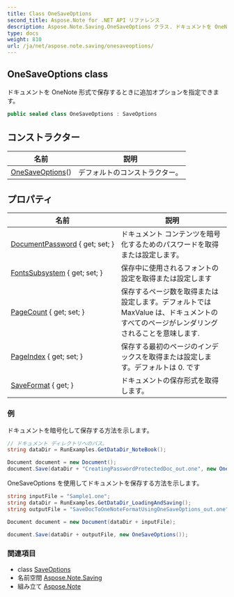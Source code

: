 ```yaml
---
title: Class OneSaveOptions
second_title: Aspose.Note for .NET API リファレンス
description: Aspose.Note.Saving.OneSaveOptions クラス. ドキュメントを OneNote 形式で保存するときに追加オプションを指定できます
type: docs
weight: 810
url: /ja/net/aspose.note.saving/onesaveoptions/
---
```

## OneSaveOptions class

ドキュメントを OneNote 形式で保存するときに追加オプションを指定できます。

```csharp
public sealed class OneSaveOptions : SaveOptions
```

## コンストラクター

| 名前 | 説明 |
| --- | --- |
| [OneSaveOptions](onesaveoptions/)() | デフォルトのコンストラクター。 |

## プロパティ

| 名前 | 説明 |
| --- | --- |
| [DocumentPassword](../../aspose.note.saving/onesaveoptions/documentpassword/) { get; set; } | ドキュメント コンテンツを暗号化するためのパスワードを取得または設定します。 |
| [FontsSubsystem](../../aspose.note.saving/saveoptions/fontssubsystem/) { get; set; } | 保存中に使用されるフォントの設定を取得または設定します |
| [PageCount](../../aspose.note.saving/saveoptions/pagecount/) { get; set; } | 保存するページ数を取得または設定します。デフォルトではMaxValue は、ドキュメントのすべてのページがレンダリングされることを意味します. |
| [PageIndex](../../aspose.note.saving/saveoptions/pageindex/) { get; set; } | 保存する最初のページのインデックスを取得または設定します。デフォルトは 0. です |
| [SaveFormat](../../aspose.note.saving/saveoptions/saveformat/) { get; } | ドキュメントの保存形式を取得します。 |

### 例

ドキュメントを暗号化して保存する方法を示します。

```csharp
// ドキュメント ディレクトリへのパス。
string dataDir = RunExamples.GetDataDir_NoteBook();

Document document = new Document();
document.Save(dataDir + "CreatingPasswordProtectedDoc_out.one", new OneSaveOptions() { DocumentPassword = "pass" });
```

OneSaveOptions を使用してドキュメントを保存する方法を示します。

```csharp
string inputFile = "Sample1.one";
string dataDir = RunExamples.GetDataDir_LoadingAndSaving();
string outputFile = "SaveDocToOneNoteFormatUsingOneSaveOptions_out.one";

Document document = new Document(dataDir + inputFile);

document.Save(dataDir + outputFile, new OneSaveOptions());
```

### 関連項目

* class [SaveOptions](../saveoptions/)
* 名前空間 [Aspose.Note.Saving](../../aspose.note.saving/)
* 組み立て [Aspose.Note](../../)


